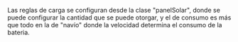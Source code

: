Las reglas de carga se configuran desde la clase "panelSolar", donde se puede configurar la cantidad que se puede otorgar, y el de consumo es más que todo en la de "navío" donde la velocidad determina el consumo de la bateria.
